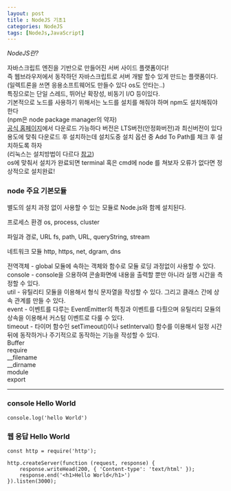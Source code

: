 ```yaml
---
layout: post
title : NodeJS 기초1
categories: NodeJS
tags: [NodeJs,JavaScript]
---
```

*NodeJS란?*

자바스크립트 엔진을 기반으로 만들어진 서버 사이드 플랫폼이다!    
즉 웹브라우저에서 동작하던 자바스크립트로 서버 개발 할수 있게 만드는 플랫폼이다.   
(일렉트론을 쓰면 응용소프트웨어도 만들수 있다 os도 안타는..)  
특징으로는 단일 스레드, 뛰어난 확장성, 비동기 I/O 등이있다.  
기본적으로 노드를 사용하기 위해서는 노드를 설치를 해줘야 하며 npm도 설치해줘야 한다  
(npm은 node package manager의 약자)  
<a href="https://nodejs.org/en/">공식 홈페이지</a>에서 다운로드 가능하다 
버전은 LTS버전(안정화버전)과 최신버전이 있다   
용도에 맞춰 다운로드 후 설치하는데 설치도중 설치 옵션 중 Add To Path를 체크 후 설치하도록 하자   
(리눅스는 설치방법이 다르다 <a href="https://nodejs.org/en/download/package-manager/">참고</a>)  
os에 맞춰서 설치가 완료되면 terminal 혹은 cmd에 node 를 쳐보자 오류가 없다면 정상적으로 설치완료!

### node 주요 기본모듈
별도의 설치 과정 없이 사용할 수 있는 모듈로 Node.js와 함께 설치된다. 

프로세스 환경
os, process, cluster

파일과 경로, URL
fs, path, URL, queryString, stream

네트워크 모듈
http, https, net, dgram, dns 

전역객체 - global 모듈에 속하는 객체와 함수로 모듈 로딩 과정없이 사용할 수 있다.   
console - console을 으용하여 콘솔화면에 내용을 출력할 뿐만 아니라 실행 시간을 측정할 수 있다.   
util    - 유틸리티 모듈을 이용해서 형식 문자열을 작성할 수 있다. 그리고 클래스 간에 상속 관계를 만들 수 있다.   
event   - 이벤트를 다루는 EventEmitter의 특징과 이벤트를 다뤘으며 유틸리티 모듈의 상속을 이용해서 커스텀 이벤트로 다룰 수 있다.   
timeout - 타이머 함수인 setTimeout()이나 setInterval() 함수를 이용해서 일정 시간 뒤에 동작하거나 주기적으로 동작하는 기능을 작성할 수 있다.   
Buffer   
require   
__filename   
__dirname   
module   
export   

---

### console Hello World
    console.log('hello World')

### 웹 응답 Hello World 
    const http = require('http');

    http.createServer(function (request, response) {
        response.writeHead(200, { 'Content-type': 'text/html' });
        response.end('<h1>Hello World</h1>')
    }).listen(3000);